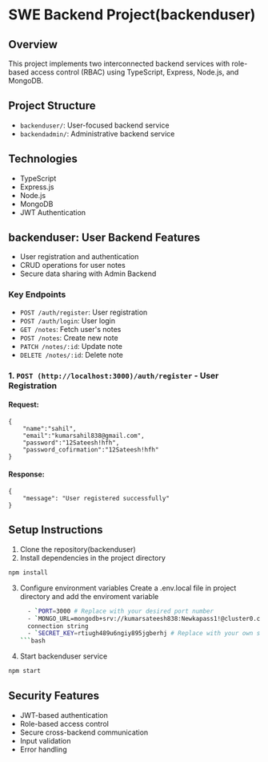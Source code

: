 # SWE Backend Project(backenduser)

## Overview
This project implements two interconnected backend services with role-based access control (RBAC) using TypeScript, Express, Node.js, and MongoDB.

## Project Structure
- `backenduser/`: User-focused backend service
- `backendadmin/`: Administrative backend service

## Technologies
- TypeScript
- Express.js
- Node.js
- MongoDB
- JWT Authentication

## backenduser: User Backend Features
- User registration and authentication
- CRUD operations for user notes
- Secure data sharing with Admin Backend

### Key Endpoints
- `POST /auth/register`: User registration
- `POST /auth/login`: User login
- `GET /notes`: Fetch user's notes
- `POST /notes`: Create new note
- `PATCH /notes/:id`: Update note
- `DELETE /notes/:id`: Delete note

### 1. `POST (http://localhost:3000)/auth/register` - User Registration

#### Request:
```
{
    "name":"sahil",
    "email":"kumarsahil838@gmail.com",
    "password":"12Sateesh!hfh",
    "password_cofirmation":"12Sateesh!hfh"
}
```
#### Response:
```
{
    "message": "User registered successfully"
}
```


## Setup Instructions
1. Clone the repository(backenduser)
2. Install dependencies in the project directory
```bash
npm install
```
3. Configure environment variables
   Create a .env.local file in project directory and add the enviroment variable
   ```bash
     - `PORT=3000 # Replace with your desired port number
     - `MONGO_URL=mongodb+srv://kumarsateesh838:Newkapass1!@cluster0.c4djp.mongodb.net/?retryWrites=true&w=majority&appName=Cluster0 # Replace with your own 
     connection string
     - `SECRET_KEY=rtiugh489u6ngiy895jgberhj # Replace with your own secret key
   ```bash
5. Start  backenduser service
```bash
npm start
```

## Security Features
- JWT-based authentication
- Role-based access control
- Secure cross-backend communication
- Input validation
- Error handling






